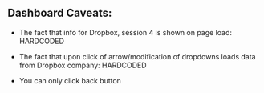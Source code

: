 ## Dashboard Caveats:

* The fact that info for Dropbox, session 4 is shown on page load: HARDCODED

* The fact that upon click of arrow/modification of dropdowns loads data from Dropbox company: HARDCODED

* You can only click back button
